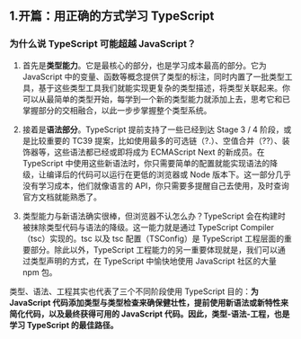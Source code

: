 ## 1.开篇：用正确的方式学习 TypeScript
### 为什么说 TypeScript 可能超越 JavaScript？

1. 首先是**类型能力**。它是最核心的部分，也是学习成本最高的部分。它为 JavaScript 中的变量、函数等概念提供了类型的标注，同时内置了一批类型工具，基于这些类型工具我们就能实现更复杂的类型描述，将类型关联起来。你可以从最简单的类型开始，每学到一个新的类型能力就添加上去，思考它和已掌握部分的交相融合，以此一步步掌握整个类型系统。

2. 接着是**语法部分**。TypeScript 提前支持了一些已经到达 Stage 3 / 4 阶段，或是比较重要的 TC39 提案，比如使用最多的可选链（?.）、空值合并（??）、装饰器等，这些语法都已经或即将成为 ECMAScript Next 的新成员。在 TypeScript 中使用这些新语法时，你只需要简单的配置就能实现语法的降级，让编译后的代码可以运行在更低的浏览器或 Node 版本下。这一部分几乎没有学习成本，他们就像语言的 API，你只需要多提醒自己去使用，及时查询官方文档就能熟悉了。

3. 类型能力与新语法确实很棒，但浏览器不认怎么办？TypeScript 会在构建时被抹除类型代码与语法的降级。这一能力就是通过 TypeScript Compiler（tsc）实现的。tsc 以及 tsc 配置（TSConfig）是 TypeScript 工程层面的重要部分。除此以外，TypeScript 工程能力的另一重要体现就是，我们可以通过类型声明的方式，在 TypeScript 中愉快地使用 JavaScript 社区的大量 npm 包。

类型、语法、工程其实也代表了三个不同阶段使用 TypeScript 目的：**为 JavaScript 代码添加类型与类型检查来确保健壮性，提前使用新语法或新特性来简化代码，以及最终获得可用的 JavaScript 代码。因此，类型-语法-工程，也是学习 TypeScript 的最佳路径。**